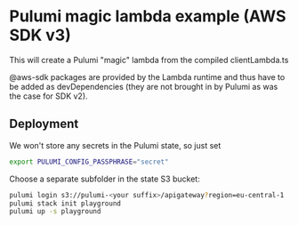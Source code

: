 # Pulumi magic lambda example (AWS SDK v3)

This will create a Pulumi "magic" lambda from the compiled clientLambda.ts 

@aws-sdk packages are provided by the Lambda runtime and thus have to be added as devDependencies (they are not brought in by Pulumi as was the case for SDK v2).

## Deployment

We won't store any secrets in the Pulumi state, so just set

```bash
export PULUMI_CONFIG_PASSPHRASE="secret"
```

Choose a separate subfolder in the state S3 bucket:

```bash
pulumi login s3://pulumi-<your suffix>/apigateway?region=eu-central-1
pulumi stack init playground
pulumi up -s playground
```

